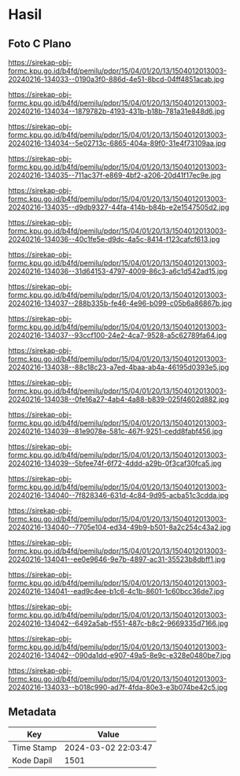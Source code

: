 # Hasil

## Foto C Plano

https://sirekap-obj-formc.kpu.go.id/b4fd/pemilu/pdpr/15/04/01/20/13/1504012013003-20240216-134033--0190a3f0-886d-4e51-8bcd-04ff4851acab.jpg

https://sirekap-obj-formc.kpu.go.id/b4fd/pemilu/pdpr/15/04/01/20/13/1504012013003-20240216-134034--1879782b-4193-431b-b18b-781a31e848d6.jpg

https://sirekap-obj-formc.kpu.go.id/b4fd/pemilu/pdpr/15/04/01/20/13/1504012013003-20240216-134034--5e02713c-6865-404a-89f0-31e4f73109aa.jpg

https://sirekap-obj-formc.kpu.go.id/b4fd/pemilu/pdpr/15/04/01/20/13/1504012013003-20240216-134035--711ac37f-e869-4bf2-a206-20d41f17ec9e.jpg

https://sirekap-obj-formc.kpu.go.id/b4fd/pemilu/pdpr/15/04/01/20/13/1504012013003-20240216-134035--d9db9327-44fa-414b-b84b-e2e1547505d2.jpg

https://sirekap-obj-formc.kpu.go.id/b4fd/pemilu/pdpr/15/04/01/20/13/1504012013003-20240216-134036--40c1fe5e-d9dc-4a5c-8414-f123cafcf613.jpg

https://sirekap-obj-formc.kpu.go.id/b4fd/pemilu/pdpr/15/04/01/20/13/1504012013003-20240216-134036--31d64153-4797-4009-86c3-a6c1d542ad15.jpg

https://sirekap-obj-formc.kpu.go.id/b4fd/pemilu/pdpr/15/04/01/20/13/1504012013003-20240216-134037--288b335b-fe46-4e96-b099-c05b6a86867b.jpg

https://sirekap-obj-formc.kpu.go.id/b4fd/pemilu/pdpr/15/04/01/20/13/1504012013003-20240216-134037--93ccf100-24e2-4ca7-9528-a5c62789fa64.jpg

https://sirekap-obj-formc.kpu.go.id/b4fd/pemilu/pdpr/15/04/01/20/13/1504012013003-20240216-134038--88c18c23-a7ed-4baa-ab4a-46195d0393e5.jpg

https://sirekap-obj-formc.kpu.go.id/b4fd/pemilu/pdpr/15/04/01/20/13/1504012013003-20240216-134038--0fe16a27-4ab4-4a88-b839-025f4602d882.jpg

https://sirekap-obj-formc.kpu.go.id/b4fd/pemilu/pdpr/15/04/01/20/13/1504012013003-20240216-134039--81e9078e-581c-467f-9251-cedd8fabf456.jpg

https://sirekap-obj-formc.kpu.go.id/b4fd/pemilu/pdpr/15/04/01/20/13/1504012013003-20240216-134039--5bfee74f-6f72-4ddd-a29b-0f3caf30fca5.jpg

https://sirekap-obj-formc.kpu.go.id/b4fd/pemilu/pdpr/15/04/01/20/13/1504012013003-20240216-134040--7f828346-631d-4c84-9d95-acba51c3cdda.jpg

https://sirekap-obj-formc.kpu.go.id/b4fd/pemilu/pdpr/15/04/01/20/13/1504012013003-20240216-134040--7705e104-ed34-49b9-b501-8a2c254c43a2.jpg

https://sirekap-obj-formc.kpu.go.id/b4fd/pemilu/pdpr/15/04/01/20/13/1504012013003-20240216-134041--ee0e9646-9e7b-4897-ac31-35523b8dbff1.jpg

https://sirekap-obj-formc.kpu.go.id/b4fd/pemilu/pdpr/15/04/01/20/13/1504012013003-20240216-134041--ead9c4ee-b1c6-4c1b-8601-1c60bcc36de7.jpg

https://sirekap-obj-formc.kpu.go.id/b4fd/pemilu/pdpr/15/04/01/20/13/1504012013003-20240216-134042--6492a5ab-f551-487c-b8c2-9669335d7166.jpg

https://sirekap-obj-formc.kpu.go.id/b4fd/pemilu/pdpr/15/04/01/20/13/1504012013003-20240216-134042--090da1dd-e907-49a5-8e9c-e328e0480be7.jpg

https://sirekap-obj-formc.kpu.go.id/b4fd/pemilu/pdpr/15/04/01/20/13/1504012013003-20240216-134033--b018c990-ad7f-4fda-80e3-e3b074be42c5.jpg


## Metadata

| Key        | Value               |
| ---------- | ------------------- |
| Time Stamp | 2024-03-02 22:03:47 |
| Kode Dapil | 1501                |



